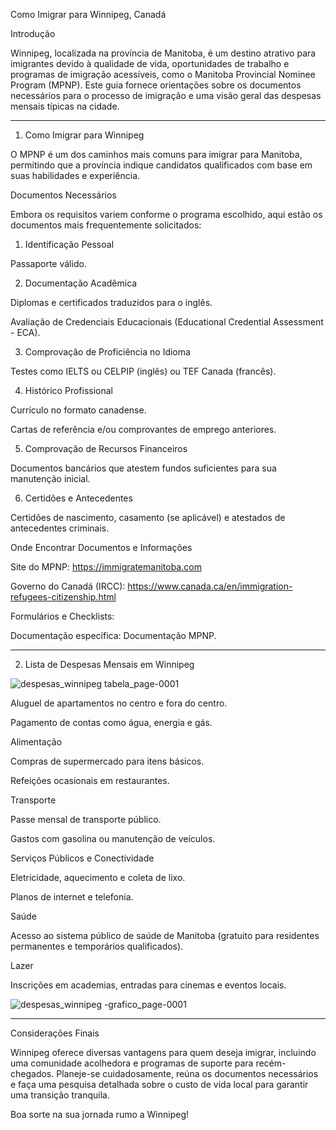 Como Imigrar para Winnipeg, Canadá

Introdução

Winnipeg, localizada na província de Manitoba, é um destino atrativo para imigrantes devido à qualidade de vida, oportunidades de trabalho e programas de imigração acessíveis, como o Manitoba Provincial Nominee Program (MPNP). Este guia fornece orientações sobre os documentos necessários para o processo de imigração e uma visão geral das despesas mensais típicas na cidade.


---

1. Como Imigrar para Winnipeg

O MPNP é um dos caminhos mais comuns para imigrar para Manitoba, permitindo que a província indique candidatos qualificados com base em suas habilidades e experiência.

Documentos Necessários

Embora os requisitos variem conforme o programa escolhido, aqui estão os documentos mais frequentemente solicitados:

1. Identificação Pessoal

Passaporte válido.



2. Documentação Acadêmica

Diplomas e certificados traduzidos para o inglês.

Avaliação de Credenciais Educacionais (Educational Credential Assessment - ECA).



3. Comprovação de Proficiência no Idioma

Testes como IELTS ou CELPIP (inglês) ou TEF Canada (francês).



4. Histórico Profissional

Currículo no formato canadense.

Cartas de referência e/ou comprovantes de emprego anteriores.



5. Comprovação de Recursos Financeiros

Documentos bancários que atestem fundos suficientes para sua manutenção inicial.



6. Certidões e Antecedentes

Certidões de nascimento, casamento (se aplicável) e atestados de antecedentes criminais.



Onde Encontrar Documentos e Informações

Site do MPNP:
https://immigratemanitoba.com

Governo do Canadá (IRCC):
https://www.canada.ca/en/immigration-refugees-citizenship.html

Formulários e Checklists:

Documentação específica: Documentação MPNP.

---

2. Lista de Despesas Mensais em Winnipeg

![despesas_winnipeg tabela_page-0001](https://github.com/user-attachments/assets/42b58c91-beb0-4426-b16d-9019934127e6)

Aluguel de apartamentos no centro e fora do centro.

Pagamento de contas como água, energia e gás.


Alimentação

Compras de supermercado para itens básicos.

Refeições ocasionais em restaurantes.


Transporte

Passe mensal de transporte público.

Gastos com gasolina ou manutenção de veículos.


Serviços Públicos e Conectividade

Eletricidade, aquecimento e coleta de lixo.

Planos de internet e telefonia.


Saúde

Acesso ao sistema público de saúde de Manitoba (gratuito para residentes permanentes e temporários qualificados).


Lazer

Inscrições em academias, entradas para cinemas e eventos locais.

![despesas_winnipeg -grafico_page-0001](https://github.com/user-attachments/assets/19efb1fd-d216-4d15-95cf-ed60d4649a72)



---

Considerações Finais

Winnipeg oferece diversas vantagens para quem deseja imigrar, incluindo uma comunidade acolhedora e programas de suporte para recém-chegados. Planeje-se cuidadosamente, reúna os documentos necessários e faça uma pesquisa detalhada sobre o custo de vida local para garantir uma transição tranquila.

Boa sorte na sua jornada rumo a Winnipeg!



